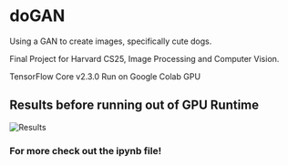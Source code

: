 # doGAN
Using a GAN to create images, specifically cute dogs.  

Final Project for Harvard CS25, Image Processing and Computer Vision.
  
TensorFlow Core v2.3.0
Run on Google Colab GPU  
  
## Results before running out of GPU Runtime
![Results](https://github.com/vinhle169/image_generator/blob/master/results.png?raw=true)
  
### For more check out the ipynb file!
